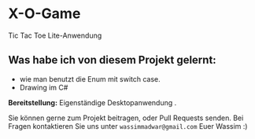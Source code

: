 # X-O-Game
Tic Tac Toe Lite-Anwendung

## Was habe ich von diesem Projekt gelernt:

- wie man benutzt die Enum mit switch case.
- Drawing im C#

 **Bereitstellung:** Eigenständige Desktopanwendung .
 
Sie können gerne zum Projekt beitragen,  oder Pull Requests senden. Bei Fragen kontaktieren Sie uns unter `wassimmadwar@gmail.com`
 Euer Wassim :)
